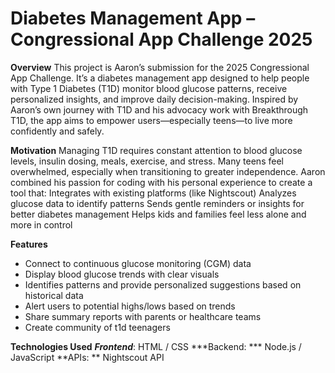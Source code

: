 # Diabetes Management App – Congressional App Challenge 2025

**Overview**
This project is Aaron’s submission for the 2025 Congressional App Challenge. It’s a diabetes management app designed to help people with Type 1 Diabetes (T1D) monitor blood glucose patterns, receive personalized insights, and improve daily decision-making.
Inspired by Aaron’s own journey with T1D and his advocacy work with Breakthrough T1D, the app aims to empower users—especially teens—to live more confidently and safely.

**Motivation**
Managing T1D requires constant attention to blood glucose levels, insulin dosing, meals, exercise, and stress. Many teens feel overwhelmed, especially when transitioning to greater independence.
Aaron combined his passion for coding with his personal experience to create a tool that:
Integrates with existing platforms (like Nightscout)
Analyzes glucose data to identify patterns
Sends gentle reminders or insights for better diabetes management
Helps kids and families feel less alone and more in control

**Features**
* Connect to continuous glucose monitoring (CGM) data
* Display blood glucose trends with clear visuals
* Identifies patterns and provide personalized suggestions based on historical data
* Alert users to potential highs/lows based on trends
* Share summary reports with parents or healthcare teams
* Create community of t1d teenagers

**Technologies Used**
***Frontend***: HTML / CSS
***Backend: *** Node.js / JavaScript
**APIs: ** Nightscout API
